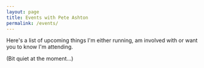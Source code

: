 ```yaml
---
layout: page
title: Events with Pete Ashton
permalink: /events/
---
```


Here's a list of upcoming things I'm either running, am involved with or want you to know I'm attending.

(Bit quiet at the moment...)